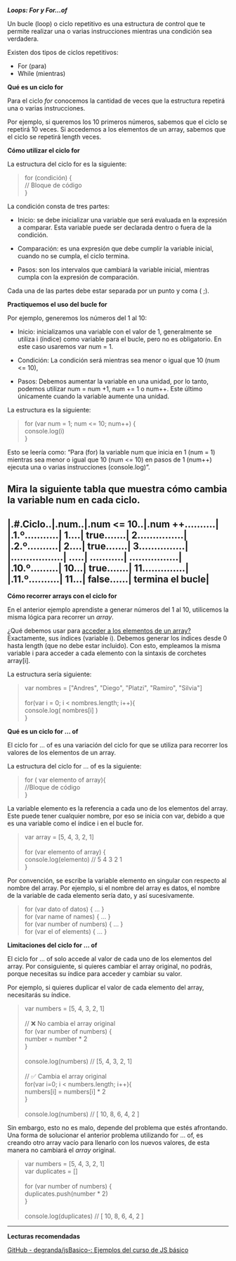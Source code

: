 ***Loops: For y For...of***

Un bucle (loop) o ciclo repetitivo es una estructura de control que te permite realizar una o varias instrucciones mientras una condición sea verdadera.

Existen dos tipos de ciclos repetitivos:

- For (para)
- While (mientras)

**Qué es un ciclo for**

Para el ciclo *for* conocemos la cantidad de veces que la estructura repetirá una o varias instrucciones.

Por ejemplo, si queremos los 10 primeros números, sabemos que el ciclo se repetirá 10 veces. Si accedemos a los elementos de un array, sabemos que el ciclo se repetirá length veces.

**Cómo utilizar el ciclo for**

La estructura del ciclo for es la siguiente:

>for (condición) { <br>
> // Bloque de código <br>
>} <br>

La condición consta de tres partes:

- Inicio: se debe inicializar una variable que será evaluada en la expresión a comparar. Esta variable puede ser declarada dentro o fuera de la condición.

- Comparación: es una expresión que debe cumplir la variable inicial, cuando no se cumpla, el ciclo termina.

- Pasos: son los intervalos que cambiará la variable inicial, mientras cumpla con la expresión de comparación.

Cada una de las partes debe estar separada por un punto y coma ( ;).

**Practiquemos el uso del bucle for**

Por ejemplo, generemos los números del 1 al 10:

- Inicio: inicializamos una variable con el valor de 1, generalmente se utiliza i (índice) como variable para el bucle, pero no es obligatorio. En este caso usaremos var num = 1.

- Condición: La condición será mientras sea menor o igual que 10 (num <= 10),
- Pasos: Debemos aumentar la variable en una unidad, por lo tanto, podemos utilizar num = num +1, num += 1 o num++. Este último únicamente cuando la variable aumente una unidad.

La estructura es la siguiente:

>for (var num = 1; num <= 10; num++) { <br>
> console.log(i) <br>
>} <br>

Esto se leería como: “Para (for) la variable num que inicia en 1 (num = 1) mientras sea menor o igual que 10 (num <= 10) en pasos de 1 (num++) ejecuta una o varias instrucciones (console.log)”.

Mira la siguiente tabla que muestra cómo cambia la variable num en cada ciclo.
---------------------------------------------------------------------

|.#.Ciclo..|.num..|.num <= 10..|.num ++..........|<br>
|.1.º...........| 1....| true.......| 2...............|<br>
|.2.º..........| 2....| true.......| 3...............|<br>
|.................| .....| ...........| ................|<br>
|.10.º.........| 10...| true.......| 11..............|<br>
|.11.º..........| 11...| false......| termina el bucle|<br>
---------------------------------------------------------------------


**Cómo recorrer arrays con el ciclo for**

En el anterior ejemplo aprendiste a generar números del 1 al 10, utilicemos la misma lógica para recorrer un *array*.

¿Qué debemos usar para [acceder a los elementos de un array?](https://platzi.com/clases/1814-basico-javascript/26303-arrays/) Exactamente, sus índices (variable i). Debemos generar los índices desde 0 hasta length (que no debe estar incluido). Con esto, empleamos la misma variable i para acceder a cada elemento con la sintaxis de corchetes array[i].

La estructura sería siguiente:

>var nombres = ["Andres", "Diego", "Platzi", "Ramiro", "Silvia"] <br>
> <br>
>for(var i = 0; i < nombres.length; i++){ <br>
> console.log( nombres[i] ) <br>
>} <br>

**Qué es un ciclo for … of**

El ciclo for ... of es una variación del ciclo for que se utiliza para recorrer los valores de los elementos de un array.

La estructura del ciclo for ... of es la siguiente:

>for ( var elemento of array){ <br>
>    //Bloque de código <br>
>} <br>

La variable elemento es la referencia a cada uno de los elementos del array. Este puede tener cualquier nombre, por eso se inicia con var, debido a que es una variable como el índice i en el bucle for.

>var array = [5, 4, 3, 2, 1] <br>
> <br>
>for (var elemento of array) { <br>
> console.log(elemento) // 5 4 3 2 1 <br>
>} <br>

Por convención, se escribe la variable elemento en singular con respecto al nombre del array. Por ejemplo, si el nombre del array es datos, el nombre de la variable de cada elemento sería dato, y así sucesivamente.

>for (var dato of datos) { ... } <br> 
>for (var name of names) { ... } <br>
>for (var number of numbers) { ... } <br>
>for (var el of elements) { ... } <br>

**Limitaciones del ciclo for … of**

El ciclo for ... of solo accede al valor de cada uno de los elementos del array. Por consiguiente, si quieres cambiar el array original, no podrás, porque necesitas su índice para acceder y cambiar su valor.

Por ejemplo, si quieres duplicar el valor de cada elemento del array, necesitarás su índice.

>var numbers = [5, 4, 3, 2, 1] <br>
> <br>
>// ❌ No cambia el array original <br>
>for (var number of numbers) { <br>
> number = number * 2 <br>
>} <br>
> <br>
>console.log(numbers) // [5, 4, 3, 2, 1] <br>
> <br>
>// ✅ Cambia el array original <br>
>for(var i=0; i < numbers.length; i++){ <br>
> numbers[i] = numbers[i] * 2 <br>
>} <br>
> <br>
>console.log(numbers) // [ 10, 8, 6, 4, 2 ] <br>

Sin embargo, esto no es malo, depende del problema que estés afrontando. Una forma de solucionar el anterior problema utilizando for ... of, es creando otro array vacío para llenarlo con los nuevos valores, de esta manera no cambiará el *array* original.

>var numbers = [5, 4, 3, 2, 1] <br>
>var duplicates = [] <br>
> <br>
>for (var number of numbers) { <br>
> duplicates.push(number * 2) <br>
>} <br>
> <br>
>console.log(duplicates) // [ 10, 8, 6, 4, 2 ] <br>

----------------------------------------------------------------
**Lecturas recomendadas**

[GitHub - degranda/jsBasico-: Ejemplos del curso de JS básico](https://github.com/degranda/jsBasico)

